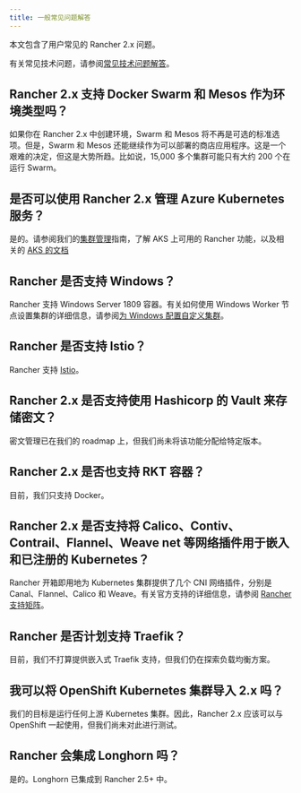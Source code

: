 ```yaml
---
title: 一般常见问题解答
---
```


<head>
  <link rel="canonical" href="https://ranchermanager.docs.rancher.com/zh/faq/general-faq"/>
</head>

本文包含了用户常见的 Rancher 2.x 问题。

有关常见技术问题，请参阅[常见技术问题解答](technical-items.md)。

## Rancher 2.x 支持 Docker Swarm 和 Mesos 作为环境类型吗？

如果你在 Rancher 2.x 中创建环境，Swarm 和 Mesos 将不再是可选的标准选项。但是，Swarm 和 Mesos 还能继续作为可以部署的商店应用程序。这是一个艰难的决定，但这是大势所趋。比如说，15,000 多个集群可能只有大约 200 个在运行 Swarm。

## 是否可以使用 Rancher 2.x 管理 Azure Kubernetes 服务？

是的。请参阅我们的[集群管理](../how-to-guides/new-user-guides/manage-clusters/manage-clusters.md)指南，了解 AKS 上可用的 Rancher 功能，以及相关的 [AKS 的文档](../getting-started/installation-and-upgrade/install-upgrade-on-a-kubernetes-cluster/rancher-on-aks.md)

## Rancher 是否支持 Windows？

Rancher 支持 Windows Server 1809 容器。有关如何使用 Windows Worker 节点设置集群的详细信息，请参阅[为 Windows 配置自定义集群](../how-to-guides/new-user-guides/kubernetes-clusters-in-rancher-setup/use-windows-clusters/use-windows-clusters.md)。

## Rancher 是否支持 Istio？

Rancher 支持 [Istio](../integrations-in-rancher/istio/istio.md)。

## Rancher 2.x 是否支持使用 Hashicorp 的 Vault 来存储密文？

密文管理已在我们的 roadmap 上，但我们尚未将该功能分配给特定版本。

## Rancher 2.x 是否也支持 RKT 容器？

目前，我们只支持 Docker。

## Rancher 2.x 是否支持将 Calico、Contiv、Contrail、Flannel、Weave net 等网络插件用于嵌入和已注册的 Kubernetes？

Rancher 开箱即用地为 Kubernetes 集群提供了几个 CNI 网络插件，分别是 Canal、Flannel、Calico 和 Weave。有关官方支持的详细信息，请参阅 [Rancher 支持矩阵](https://rancher.com/support-maintenance-terms/)。

## Rancher 是否计划支持 Traefik？

目前，我们不打算提供嵌入式 Traefik 支持，但我们仍在探索负载均衡方案。

## 我可以将 OpenShift Kubernetes 集群导入 2.x 吗？

我们的目标是运行任何上游 Kubernetes 集群。因此，Rancher 2.x 应该可以与 OpenShift 一起使用，但我们尚未对此进行测试。

## Rancher 会集成 Longhorn 吗？

是的。Longhorn 已集成到 Rancher 2.5+ 中。
